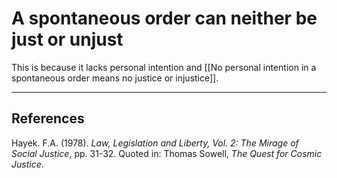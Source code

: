 # A spontaneous order can neither be just or unjust

This is because it lacks personal intention and [[No personal intention in a spontaneous order means no justice or injustice]].

---

## References

Hayek. F.A. (1978). *Law, Legislation and Liberty, Vol. 2: The Mirage of Social Justice*, pp. 31-32. Quoted in: Thomas Sowell, *The Quest for Cosmic Justice*.

